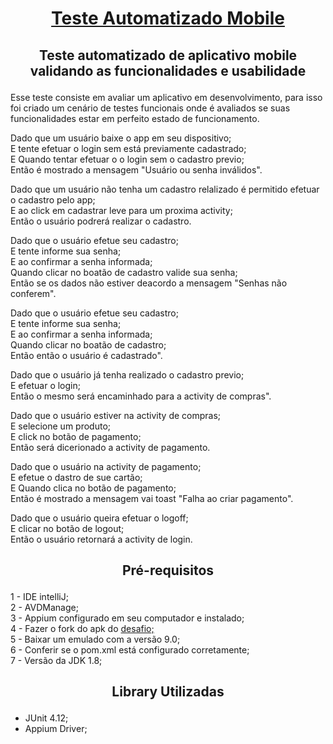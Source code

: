 <h1 align = "center">
<a href="https://github.com/AucelioBarbosa/TesteSouthSystem"> Teste Automatizado Mobile</a>
</h1>

<h2 align = "center">
<p > Teste automatizado de aplicativo mobile validando as funcionalidades e usabilidade</p>
</h2>

Esse teste consiste em avaliar um aplicativo em desenvolvimento, para isso foi criado um cenário de testes funcionais onde é avaliados se suas
funcionalidades estar em perfeito estado de funcionamento.

Dado que um usuário baixe o app em seu dispositivo; <br>
E tente efetuar o login sem está previamente cadastrado; <br>
E Quando tentar efetuar o o login sem o cadastro previo; <br>
Então é mostrado a mensagem "Usuário ou senha inválidos".<br>
<p>
Dado que um usuário não tenha um cadastro relalizado é permitido efetuar o cadastro pelo app; <br>
E ao click em cadastrar leve para um proxima activity; <br>
Então o usuário podrerá realizar o cadastro.<br>
<p>
Dado que o usuário efetue seu cadastro; <br>
E tente informe sua senha; <br>
E ao confirmar a senha informada; <br>
Quando clicar no boatão de cadastro valide sua senha; <br>
Então se os dados não estiver deacordo a mensagem "Senhas não conferem".<br>
<p>
Dado que o usuário efetue seu cadastro; <br>
E tente informe sua senha; <br>
E ao confirmar a senha informada; <br>
Quando clicar no boatão de cadastro; <br>
Então então o usuário é cadastrado".<br>
<p>
Dado que o usuário já tenha realizado o cadastro previo; <br>
E efetuar o login; <br>
Então  o mesmo será encaminhado para a activity de compras".<br>
<p>
Dado que o usuário estiver na activity de compras; <br>
E selecione um produto; <br>
E click no botão de pagamento; <br>
Então será dicerionado a activity de pagamento.<br>
<p>
Dado que o usuário na activity de pagamento; <br>
E efetue o dastro de sue cartão; <br>
E Quando clica no botão de pagamento; <br>
Então é mostrado a mensagem vai toast "Falha ao criar pagamento".<br>
<p>
Dado que o usuário queira efetuar o logoff;<br>
E clicar no botão de logout;<br>
Então o usuário retornará a activity de login.<br>
  
  
<h2 align = "center">
  <p> Pré-requisitos</p>
</h2>
1 - IDE intelliJ;<br>
2 - AVDManage;<br>
3 - Appium configurado em seu computador e instalado;<br>
4 - Fazer o fork do apk do <a href="https://github.com/rh-southsystem/desafio-appium-south"> desafio;</a><br>
5 - Baixar um emulado com a versão 9.0;<br>
6 - Conferir se o pom.xml está configurado corretamente;<br>
7 - Versão da JDK 1.8;<br>
<p>
<h2 align = "center">  
  <p>Library Utilizadas</p>
</h2>

* JUnit 4.12;<br>
* Appium Driver;<br>

